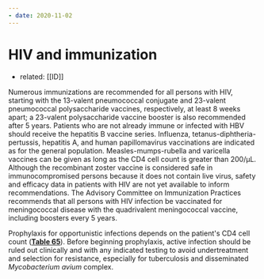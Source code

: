```yaml
---
- date: 2020-11-02
---
```


# HIV and immunization

- related: [[ID]]

<!-- HIV and immunizations -->

Numerous immunizations are recommended for all persons with HIV, starting with the 13-valent pneumococcal conjugate and 23-valent pneumococcal polysaccharide vaccines, respectively, at least 8 weeks apart; a 23-valent polysaccharide vaccine booster is also recommended after 5 years. Patients who are not already immune or infected with HBV should receive the hepatitis B vaccine series. Influenza, tetanus-diphtheria-pertussis, hepatitis A, and human papillomavirus vaccinations are indicated as for the general population. Measles-mumps-rubella and varicella vaccines can be given as long as the CD4 cell count is greater than 200/µL. Although the recombinant zoster vaccine is considered safe in immunocompromised persons because it does not contain live virus, safety and efficacy data in patients with HIV are not yet available to inform recommendations. The Advisory Committee on Immunization Practices recommends that all persons with HIV infection be vaccinated for meningococcal disease with the quadrivalent meningococcal vaccine, including boosters every 5 years.

Prophylaxis for opportunistic infections depends on the patient's CD4 cell count (**[Table 65][1]**). Before beginning prophylaxis, active infection should be ruled out clinically and with any indicated testing to avoid undertreatment and selection for resistance, especially for tuberculosis and disseminated _Mycobacterium avium_ complex.

[1]: https://mksap18.acponline.org/app/topics/id/tables/mk18_b_id_t65
